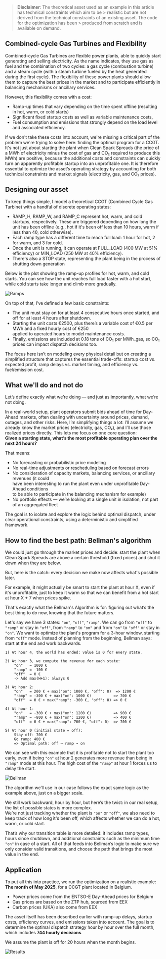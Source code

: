 > **Disclaimer**: The theoretical asset used as an example in this article has technical constraints which aim to be        > realistic but are not derived from the technical constraints of an existing asset. The code for the optimization has been > produced from scratch and is available on demand.


## Combined-cycle Gas Turbines and Flexibility

Combined-cycle Gas Turbines are flexible power plants, able to quickly start generating and selling electricity. As the name indicates, they use gas as fuel and the combination of two cycles: a gas cycle (combustion turbine) and a steam cycle (with a steam turbine fueled by the heat generated during the first cycle). The flexibility of these power plants should allow them to capture the best prices in the market and to participate efficiently in balancing mechanisms or ancillary services.

However, this flexibility comes with a cost:  
- Ramp-up times that vary depending on the time spent offline (resulting in hot, warm, or cold starts)  
- Significant fixed startup costs as well as variable maintenance costs,  
- Fuel consumption and emissions that strongly depend on the load level and associated efficiency.

If we don't take these costs into account, we're missing a critical part of the problem we're trying to solve here: finding the optimal program for a CCGT. It's not just about starting the plant when Clean Spark Spreads (the price of a MWh of electricity minus the cost of gas and CO₂ required to produce this MWh) are positive, because the additional costs and constraints can quickly turn an apparently profitable startup into an unprofitable one. It is therefore essential to optimize the asset’s operating strategy by accounting for both technical constraints and market signals (electricity, gas, and CO₂ prices).


## Designing our asset

To keep things simple, I model a theoretical CCGT (Combined Cycle Gas Turbine) with a handful of discrete operating states:  
- RAMP_H, RAMP_W, and RAMP_C represent hot, warm, and cold startups, respectively. These are triggered depending on how long the unit has been offline (e.g., hot if it's been off less than 10 hours, warm if less than 40, cold otherwise).  
- Each ramp type has a different time to reach full load: 1 hour for hot, 2 for warm, and 3 for cold.  
- Once the unit is running, it can operate at FULL_LOAD (400 MW at 51% efficiency) or MIN_LOAD (250 MW at 40% efficiency).  
- There's also a STOP state, representing the plant being in the process of shutting down generation  

Below is the plot showing the ramp-up profiles for hot, warm, and cold starts. You can see how the unit reaches full load faster with a hot start, while cold starts take longer and climb more gradually.

![Ramps](../images/2025-06-03-rampups.png)

On top of that, I’ve defined a few basic constraints:  
- The unit must stay on for at least 4 consecutive hours once started, and off for at least 4 hours after shutdown.  
- Starting the unit costs €2500, plus there’s a variable cost of €0.5 per MWh and a fixed hourly cost of €250  
  applied to operated hours to model maintenance costs.  
- Finally, emissions are included at 0.18 tons of CO₂ per MWh_gas, so CO₂ prices can impact dispatch decisions too.

The focus here isn’t on modeling every physical detail but on creating a simplified structure that captures the essential trade-offs: startup cost vs. expected profit, ramp delays vs. market timing, and efficiency vs. fuel/emission cost.


## What we'll do and not do

Let’s define exactly what we’re doing — and just as importantly, what we’re not doing.

In a real-world setup, plant operators submit bids ahead of time for Day-Ahead markets, often dealing with uncertainty around prices, demand, outages, and other risks. Here, I’m simplifying things a lot: I’ll assume we already know the market prices (electricity, gas, CO₂), and I’ll use those realized prices directly. This lets me focus on one core question:  
**Given a starting state, what’s the most profitable operating plan over the next 24 hours?**

That means:  
- No forecasting or probabilistic price modeling  
- No real-time adjustments or rescheduling based on forecast errors  
- No consideration of capacity markets, balancing services, or ancillary revenues (it could  
  have been interesting to run the plant even under unprofitable Day-Ahead conditions  
  to be able to participate in the balancing mechanism for example)  
- No portfolio effects — we’re looking at a single unit in isolation, not part of an aggregated fleet

The goal is to isolate and explore the logic behind optimal dispatch, under clear operational constraints, using a deterministic and simplified framework.


## How to find the best path: Bellman's algorithm

We could just go through the market prices and decide: start the plant when Clean Spark Spreads are above a certain threshold (fixed prices) and shut it down when they are below.

But, here is the catch: every decision we make now affects what's possible later.

For example, it might actually be smart to start the plant at hour X, even if it's unprofitable, just to keep it warm so that we can benefit from a hot start at hour X + 7 when prices spike.

That's exactly what the Bellman's Algorithm is for: figuring out what’s the best thing to do now, knowing that the future matters.

Let's say we have 3 states: `"on"`, `"off"`, `"ramp"`. We can go from `"off"` to `"ramp"` or stay in `"off"`, from `"ramp"` to `"on"` and from `"on"` to `"off"` or stay in `"on"`. We want to optimize the plant's program for a 3-hour window, starting from `"off"` mode. Instead of planning from the beginning, Bellman says: start at the end and work backwards.

```
1) At hour 4, the world has ended: value is 0 for every state.

2) At hour 3, we compute the revenue for each state:
    "on"   = 1000 €
    "ramp" = -100 €
    "off"  = 0 €
    -> Add max(H+1): always 0

3) At hour 2:
    "on"   = 200 € + max("on": 1000 €, "off": 0)  => 1200 €
    "ramp" = -300 € + max("on": 1000 €)          => 700 €
    "off"  = 0 € + max("ramp": -300 €, "off": 0) => 0 €

4) At hour 1:
    "on"   = -300 € + max("on": 1200 €)          => 900 €
    "ramp" = -800 € + max("on": 1200 €)          => 400 €
    "off"  = 0 € + max("ramp": 700 €, "off": 0)  => 700 €

5) At hour 0 (initial state = off):
    Stay off: 700 €
    Go ramp: 400 €
    => Optimal path: off → ramp → on
```

We can see with this example that it is profitable not to start the plant too early, even if being `"on"` at hour 2 generates more revenue than being in `"ramp"` mode at this hour. The high cost of the `"ramp"` at hour 1 forces us to delay the start.

![Bellman](../images/2025-06-03-bellman-example.png)

The algorithm we’ll use in our case follows the exact same logic as the example above, just on a bigger scale.

We still work backward, hour by hour, but here’s the twist: in our real setup, the list of possible states is more complex.  
We’re not just tracking whether the plant is `"on"` or `"off"`, we also need to keep track of how long it's been off, which affects whether we can do a hot, warm, or cold start.

That’s why our transition table is more detailed: it includes ramp types, hours since shutdown, and additional constraints such as the minimum time `"on"` in case of a start. All of that feeds into Bellman’s logic to make sure we only consider valid transitions, and choose the path that brings the most value in the end.


## Application

To put all this into practice, we run the optimization on a realistic example:  
**The month of May 2025**, for a CCGT plant located in Belgium.  
- Power prices come from the ENTSO-E Day-Ahead prices for Belgium  
- Gas prices are based on the ZTP hub, sourced from EEX  
- Carbon prices (UKA) also come from EEX

The asset itself has been described earlier with ramp-up delays, startup costs, efficiency curves, and emissions taken into account. The goal is to determine the optimal dispatch strategy hour by hour over the full month, which includes **744 hourly decisions**.

We assume the plant is off for 20 hours when the month begins.

![Results](../images/2025-06-03-results-bellman.png)
